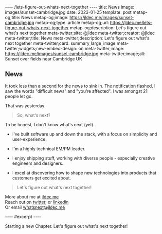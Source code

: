 ---- /lets-figure-out-whats-next-together ----
title: News
image: images/sunset-cambridge.jpg
date: 2023-01-25
template: post
metap-og;title: News
metap-og;image: https://jldec.me/images/sunset-cambridge.jpg
metap-og;type: article
metap-og;url: https://jldec.me/lets-figure-out-whats-next-together
metap-og;description: Let's figure out what's next together
meta-twitter;site: @jldec
meta-twitter;creator: @jldec
meta-twitter;title: News
meta-twitter;description: Let's figure out what's next together
meta-twitter;card: summary_large_image
meta-twitter;widgets;new-embed-design: on
meta-twitter;image: https://jldec.me/images/sunset-cambridge.jpg
meta-twitter;image;alt: Sunset over fields near Cambridge UK

## News

It took less than a second for the news to sink in.  The notification flashed, I saw the words "difficult news" and "you're affected". I was amongst 21 people let go. 

That was yesterday.

> So, what's next?

To be honest, I don't know what's next (yet).

- I've built software up and down the stack, with a focus on simplicity and user-experience.

- I'm a highly technical EM/PM leader.

- I enjoy shipping stuff, working with diverse people - especially creative engineers and designers. 

- I excel at discovering how to shape new technologies into products that customers get excited about.

> Let's figure out what's next together!  

More about me at [jldec.me](/)  
Reach out on [twitter](https://twitter.com/jldec), or [linkedin](https://www.linkedin.com/in/jldec)  
Or email [whatsnext@jldec.me](mailto:whatsnext@jldec.me)


---- #excerpt ----

Starting a new Chapter. Let's figure out what's next together!



































